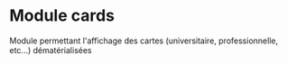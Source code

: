 # Module cards

Module permettant l'affichage des cartes (universitaire, professionnelle, etc...) dématérialisées
